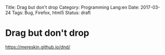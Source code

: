 Title: Drag but don't drop
Category: Programming 
Lang:en 
Date: 2017-03-24 
Tags: Bug, Firefox, html5
Status: draft

# Drag but don't drop
https://mereskin.github.io/dnd/
